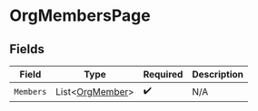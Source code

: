 # OrgMembersPage


## Fields

| Field                                               | Type                                                | Required                                            | Description                                         |
| --------------------------------------------------- | --------------------------------------------------- | --------------------------------------------------- | --------------------------------------------------- |
| `Members`                                           | List<[OrgMember](../../Models/Shared/OrgMember.md)> | :heavy_check_mark:                                  | N/A                                                 |